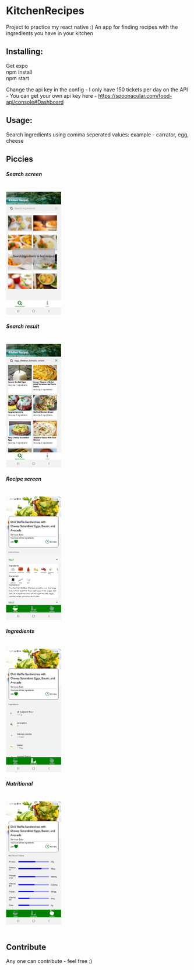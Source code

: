 # KitchenRecipes
Project to practice my react native :)
An app for finding recipes with the ingredients you have in your kitchen

## Installing:
Get expo  
npm install  
npm start  

Change the api key in the config - I only have 150 tickets per day on the API - You can get your own api key here - https://spoonacular.com/food-api/console#Dashboard

## Usage:
Search ingredients using comma seperated values: example - carrator, egg, cheese

## Piccies 

##### Search screen
<br/>
<img src="https://github.com/TIKramer/KitchenRecipes/blob/master/ScreenShots/main.jpg" width='30%' height="30%">
<br/>

##### Search result
<br/>


<img src="https://github.com/TIKramer/KitchenRecipes/blob/master/ScreenShots/search.jpg" width='30%' height="30%">
<br/>

##### Recipe screen
<br/>

<img src="https://github.com/TIKramer/KitchenRecipes/blob/master/ScreenShots/recipe.jpg" width='30%' height="30%">
<br/>

##### Ingredients
<br/>

<img src="https://github.com/TIKramer/KitchenRecipes/blob/master/ScreenShots/ingredients.jpg" width='30%' height="30%">
<br/>

##### Nutritional
<br/>

<img src="https://github.com/TIKramer/KitchenRecipes/blob/master/ScreenShots/info.jpg" width='30%' height="30%">
<br/>

<br/>

## Contribute 
Any one can contribute - feel free :)
